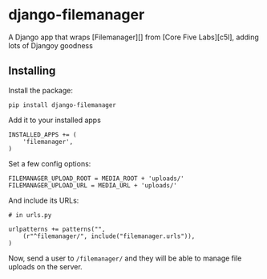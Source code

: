django-filemanager
======================

A Django app that wraps [Filemanager][] from [Core Five Labs][c5l], adding lots
of Djangoy goodness

Installing
----------

Install the package:

    pip install django-filemanager

Add it to your installed apps

	INSTALLED_APPS += (
		'filemanager',
	)

Set a few config options:

	FILEMANAGER_UPLOAD_ROOT = MEDIA_ROOT + 'uploads/'
	FILEMANAGER_UPLOAD_URL = MEDIA_URL + 'uploads/'

And include its URLs:

	# in urls.py

	urlpatterns += patterns("",
		(r"^filemanager/", include("filemanager.urls")),
	)

Now, send a user to `/filemanager/` and they will be able to manage file
uploads on the server.
